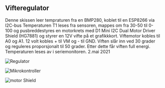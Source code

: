 ## Vifteregulator

Denne skissen leer tempraturen fra en BMP280, koblet til en ESP8266 via I2C-bus Temperaturen T1 leses fra sensoren, mappes om fra 30-50 til 0-100 og pusbreddestyres en motorkrets med D1 Mini I2C Dual Motor Driver Shield (HG7881) og styrer en 12V vifte på et grafikkkort. Viftemotor kobles til A0 og A1. 12 volt kobles + til VM og - til GND. Viften slår inn ved 30 grader og reguleres proporsjonalt til 50 grader. Etter dette får viften full energi. Temperaturen leses av i seriemonitoren. 2.mai 2021



![Regulator](https://skule.sormo.no/bilder/git/1.jpg)

![Mikrokontroller](https://skule.sormo.no/bilder/git/2.jpg)

![motor Shield](https://skule.sormo.no/bilder/git/3jpg)



